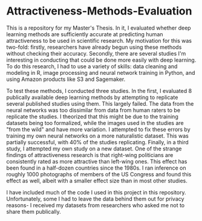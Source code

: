 # Attractiveness-Methods-Evaluation
This is a repository for my Master's Thesis. In it, I evaluated whether deep learning methods are sufficiently accurate at predicting human attractiveness to be used in scientific research. 
My motivation for this was two-fold: firstly, researchers have already begun using these methods without checking their accuracy. Secondly, there are several studies I'm interesting in conducting that could be done more easily with deep learning. To do this research, I had to use a variety of skills: data cleaning and modeling in R, image processing and neural network training in Python, and using Amazon products like S3 and Sagemaker. 

To test these methods, I conducted three studies. In the first, I evaluated 8 publically available deep learning methods by attempting to replicate several published studies using them. This largely failed. The data from the neural networks was too dissimilar from data from human raters to be replicate the studies. I theorized that this might be due to the training datasets being too formalized, while the images used in the studies are "from the wild" and have more variation. I attempted to fix these errors by training my own neural networks on a more naturalistic dataset. This was partially successful, with 40% of the studies replicating. Finally, in a third study, I attempted my own study on a new dataset. One of the strange findings of attractiveness research is that right-wing politicians are consistently rated as more attractive than left-wing ones. This effect has been found in a half-dozen countries since the 1980s. I ran inference on roughly 1000 photographs of members of the US Congress and found this effect as well, albeit with a smaller effect size than in most other studies. 

I have included much of the code I used in this project in this repository. Unfortunately, some I had to leave the data behind them out for privacy reasons- I received my datasets from researchers who asked me not to share them publically. 
